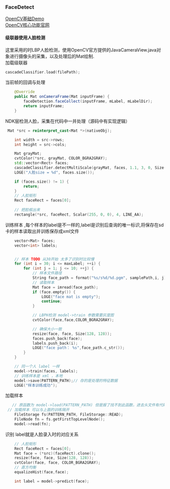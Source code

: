 ### FaceDetect
[OpenCV基础Demo](https://github.com/TF27674569/OpenCV)</br>
[OpenCV核心功能官网](http://www.opencv.org.cn/opencvdoc/2.3.2/html/doc/tutorials/imgproc/table_of_content_imgproc/table_of_content_imgproc.html)</br>
####  级联器使用人脸检测
这里采用的时LBP人脸检测，使用OpenCV官方提供的JavaCameraView.java对象进行摄像头的采集，以及处理后的Mat绘制.</br>
加载级联器
```c++
cascadeClassifier.load(filePath);
```
当前帧的回调与处理
```java
    @Override
    public Mat onCameraFrame(Mat inputFrame) {
        faceDetection.faceCollect(inputFrame, mLabel, mLabelDir);
        return inputFrame;
    }
```
NDK层检测人脸，采集在代码中一并处理（源码中有实现逻辑）
```c++
 Mat *src = reinterpret_cast<Mat *>(nativeObj);

    int width = src->rows;
    int height = src->cols;

    Mat grayMat;
    cvtColor(*src, grayMat, COLOR_BGRA2GRAY);
    std::vector<Rect> faces;
    cascadeClassifier.detectMultiScale(grayMat, faces, 1.1, 3, 0, Size(width / 2, height / 2));
    LOGE("人脸size = %d", faces.size());

    if (faces.size() != 1) {
        return;
    }
    // 人脸矩形
    Rect faceRect = faces[0];
 
    // 把脸框出来
    rectangle(*src, faceRect, Scalar(255, 0, 0), 4, LINE_AA);
```
训练样本 ,每个样本的label是不一样的,label是识别后查询的唯一标识,将保存在sd卡的样本读取出并训练保存成xml文件
```c++
    vector<Mat> faces;
    vector<int> labels;


    // 样本 TODO 从30开始 太多了识别时比较慢
    for (int i = 30; i <= maxLabel; ++i) {
        for (int j = 1; j <= 10; ++j) {
            // 样本文件路径
            String face_path = format("%s/s%d/%d.pgm", samplePath,i, j);
            // 读取样本
            Mat face = imread(face_path);
            if (face.empty()) {
                LOGE("face mat is empty");
                continue;
            }

            // LBPH检测 model->train 参数需要灰度图
            cvtColor(face,face,COLOR_BGRA2GRAY);

            // 确保大小一致
            resize(face, face, Size(128, 128));
            faces.push_back(face);
            labels.push_back(i);
            LOGE("face path： %s",face_path.c_str());
        }
    }

    // 同一个人 label 一样
    model->train(faces, labels);
    // 训练样本是 xml ，本地
    model->save(PATTERN_PATH);// 存的是处理的特征数据
    LOGE("样本训练成功");
```
加载样本
```c++
   // 原函数为 model->load(PATTERN_PATH) 但是报了找不到此函数，进去头文件有代码，筛选如下代码即可
 // 加载样本 可以与上面的训练隔开
    FileStorage fs(PATTERN_PATH, FileStorage::READ);
    FileNode fn = fs.getFirstTopLevelNode();
    model->read(fn);
```
识别 label就是人脸录入时的对应关系
```c++
    // 人脸矩形
    Rect faceRect = faces[0];
    Mat face = (*src)(faceRect).clone();
    resize(face, face, Size(128, 128));
    cvtColor(face, face, COLOR_BGRA2GRAY);
    // 直方均衡
    equalizeHist(face,face);

    int label = model->predict(face);
```
